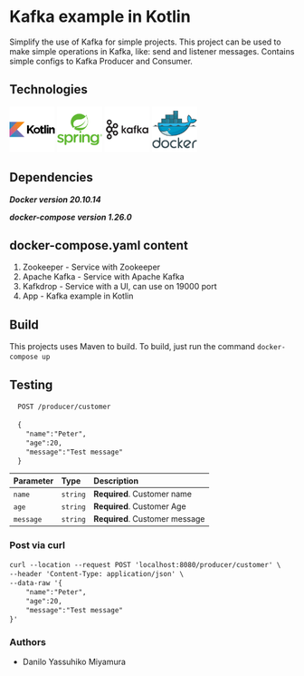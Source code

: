 # Kafka example in Kotlin
Simplify the use of Kafka for simple projects. This project can be used to make simple operations in Kafka, like: send and listener messages.
Contains simple configs to Kafka Producer and Consumer.

## Technologies
<img height="80" src="https://raw.githubusercontent.com/devicons/devicon/1119b9f84c0290e0f0b38982099a2bd027a48bf1/icons/kotlin/kotlin-original-wordmark.svg" title="kotlin" width="80" alt="Kotlin"/>
<img height="80" src="https://raw.githubusercontent.com/devicons/devicon/1119b9f84c0290e0f0b38982099a2bd027a48bf1/icons/spring/spring-original-wordmark.svg" title="spring" width="80" alt="Spring"/>
<img height="80" src="https://raw.githubusercontent.com/devicons/devicon/1119b9f84c0290e0f0b38982099a2bd027a48bf1/icons/apachekafka/apachekafka-original-wordmark.svg" title="kafka" width="80" alt="Kafka"/>
<img height="80" src="https://raw.githubusercontent.com/devicons/devicon/1119b9f84c0290e0f0b38982099a2bd027a48bf1/icons/docker/docker-original-wordmark.svg" title="docker" width="80" alt="Docker"/>

## Dependencies
***Docker version 20.10.14***

***docker-compose version 1.26.0***

## docker-compose.yaml content
1. Zookeeper - Service with Zookeeper
2. Apache Kafka - Service with Apache Kafka
3. Kafkdrop - Service with a UI, can use on 19000 port
4. App - Kafka example in Kotlin

## Build
This projects uses Maven to build. To build, just run the command `docker-compose up`

## Testing
```http
  POST /producer/customer
  
  {
    "name":"Peter",
    "age":20,
    "message":"Test message"
  }
```

| Parameter | Type     | Description                    |
|:----------|:---------|:-------------------------------|
| `name`    | `string` | **Required**. Customer name    |
| `age`     | `string` | **Required**. Customer Age     |
| `message` | `string` | **Required**. Customer message |

### Post via curl
```shell
curl --location --request POST 'localhost:8080/producer/customer' \
--header 'Content-Type: application/json' \
--data-raw '{
    "name":"Peter",
    "age":20,
    "message":"Test message"
}'
```

### Authors
 * Danilo Yassuhiko Miyamura
